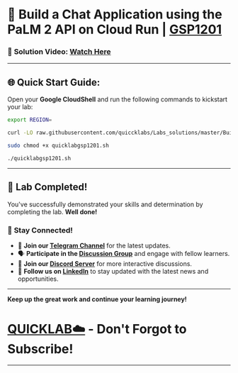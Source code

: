 
# 🚀 Build a Chat Application using the PaLM 2 API on Cloud Run | [GSP1201](https://www.cloudskillsboost.google/catalog_lab/31048)

### 🔗 **Solution Video:** [Watch Here ](https://youtu.be/MVI-hStsNpo)

---

## 🌐 **Quick Start Guide:**

Open your **Google CloudShell** and run the following commands to kickstart your lab:

```bash
export REGION=
```

```bash
curl -LO raw.githubusercontent.com/quiccklabs/Labs_solutions/master/Build%20a%20Chat%20Application%20using%20the%20PaLM%202%20API%20on%20Cloud%20Run/quicklabgsp1201.sh

sudo chmod +x quicklabgsp1201.sh

./quicklabgsp1201.sh
```

---

## 🎉 **Lab Completed!**

You've successfully demonstrated your skills and determination by completing the lab. **Well done!**

### 🌟 **Stay Connected!**

- 🔔 **Join our [Telegram Channel](https://t.me/quiccklab)** for the latest updates.
- 🗣 **Participate in the [Discussion Group](https://t.me/Quicklabchat)** and engage with fellow learners.
- 💬 **Join our [Discord Server](https://discord.gg/7fAVf4USZn)** for more interactive discussions.
- 💼 **Follow us on [LinkedIn](https://www.linkedin.com/company/quicklab-linkedin/)** to stay updated with the latest news and opportunities.


---

**Keep up the great work and continue your learning journey!**

# [QUICKLAB☁️](https://www.youtube.com/@quick_lab) - Don't Forgot to Subscribe!

---
